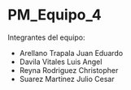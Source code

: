 # PM_Equipo_4

Integrantes del equipo:
- Arellano Trapala Juan Eduardo
- Davila Vitales Luis Angel
- Reyna Rodriguez Christopher
- Suarez Martinez Julio Cesar
